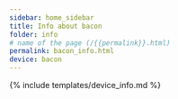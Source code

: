 ```yaml
---
sidebar: home_sidebar
title: Info about bacon
folder: info
# name of the page (/{{permalink}}.html)
permalink: bacon_info.html
device: bacon
---
```

{% include templates/device_info.md %}
